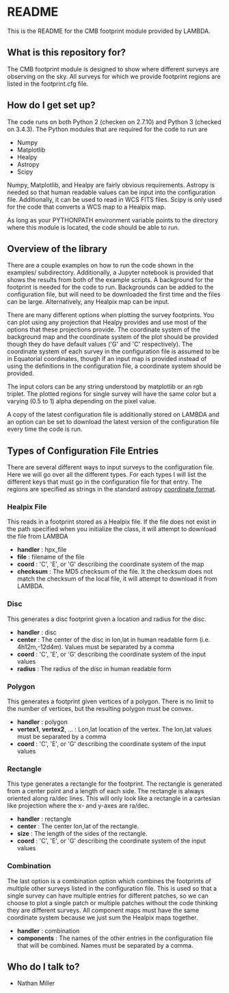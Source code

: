 # README #

This is the README for the CMB footprint module provided by LAMBDA.

## What is this repository for? ##

The CMB footprint module is designed to show where different surveys are
observing on the sky. All surveys for which we provide footprint regions
are listed in the footprint.cfg file.

## How do I get set up? ##

The code runs on both Python 2 (checken on 2.7.10) and Python 3 (checked on 
3.4.3). The Python modules that are required for the code to run are

* Numpy
* Matplotlib
* Healpy
* Astropy
* Scipy

Numpy, Matplotlib, and Healpy are fairly obvious requirements. Astropy is 
needed so that human readable values can be input into the configuration
file. Additionally, it can be used to read in WCS FITS files. Scipy is only
used for the code that converts a WCS map to a Healpix map.

As long as your PYTHONPATH environment variable points to the directory 
where this module is located, the code should be able to run.

## Overview of the library ##

There are a couple examples on how to run the code shown in the examples/
subdirectory. Additionally, a Jupyter notebook is provided that shows the
results from both of the example scripts. A background for the footprint
is needed for the code to run. Backgrounds can be added to the configuration
file, but will need to be downloaded the first time and the files can be large.
Alternatively, any Healpix map can be input. 

There are many different options when plotting the survey footprints. You
can plot using any projection that Healpy provides and use most of the options
that these projections provide. The coordinate system of the background map
and the coordinate system of the plot should be provided though they do have
default values ('G' and 'C' respectively). The coordinate system of each
survey in the configuration file is assumed to be in Equatorial
coordinates, though if an input map is provided instead of using the
definitions in the configuration file, a coordinate system should be provided.

The input colors can be any string understood by matplotlib or an rgb triplet.
The plotted regions for single survey will have the same color but a
varying (0.5 to 1) alpha depending on the pixel value.

A copy of the latest configuration file is additionally stored on LAMBDA and
an option can be set to download the latest version of the configuration file
every time the code is run.

## Types of Configuration File Entries ##

There are several different ways to input surveys to the configuration
file. Here we will go over all the different types. For each types I will
list the different keys that must go in the configuration file for that entry. The regions are specified as strings in the standard astropy [coordinate format](http://astropy.readthedocs.org/en/latest/coordinates/).

### Healpix File ###

This reads in a footprint stored as a Healpix file. If the file does not 
exist in the path specified when you initialize the class, it will attempt
to download the file from LAMBDA

* **handler** : hpx_file
* **file** : filename of the file
* **coord** : 'C', 'E', or 'G' describing the coordinate system of the map
* **checksum** : The MD5 checksum of the file. It the checksum does not match the
checksum of the local file, it will attempt to download it from LAMBDA.

### Disc ###

This generates a disc footprint given a location and radius for the disc.

* **handler** : disc
* **center** : The center of the disc in lon,lat in human readable form
(i.e. 4h12m,-12d4m). Values must be separated by a comma
* **coord** : 'C', 'E', or 'G' describing the coordinate system of the input values
* **radius** : The radius of the disc in human readable form

### Polygon ###

This generates a footprint given vertices of a polygon. There is no limit to
the number of vertices, but the resulting polygon must be convex.

* **handler** : polygon
* **vertex1**, **vertex2**, ... : Lon,lat location of the vertex. The lon,lat values
must be separated by a comma
* **coord** : 'C', 'E', or 'G' describing the coordinate system of the input values

### Rectangle ###

This type generates a rectangle for the footprint. The rectangle is generated
from a center point and a length of each side. The rectangle is always
oriented along ra/dec lines. This will only look like a rectangle in a
cartesian like projection where the x- and y-axes are ra/dec.

* **handler** : rectangle
* **center** : The center lon,lat of the rectangle.
* **size** : The length of the sides of the rectangle.
* **coord** : 'C', 'E', or 'G' describing the coordinate system of the input values

### Combination ###

The last option is a combination option which combines the footprints of
multiple other surveys listed in the configuration file. This is used so
that a single survey can have multiple entries for different patches, so
we can choose to plot a single patch or multiple patches without the code
thinking they are different surveys. All component maps must have the same
coordinate system because we just sum the Healpix maps together.

* **handler** : combination
* **components** : The names of the other entries in the configuration file that
will be combined. Names must be separated by a comma.

## Who do I talk to? ##

* Nathan Miller
